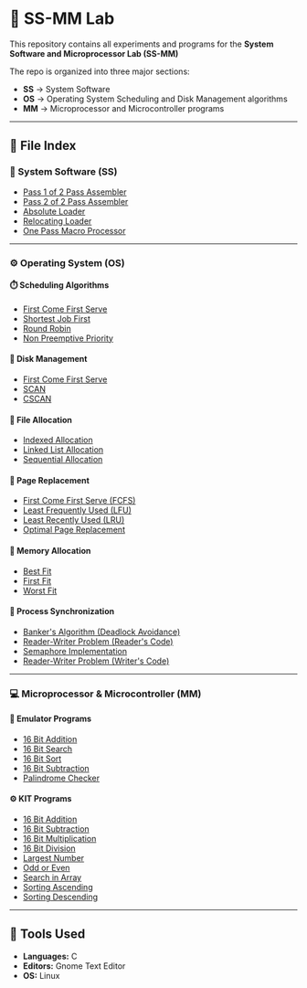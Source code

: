 # 🧠 SS-MM Lab

This repository contains all experiments and programs for the **System Software and Microprocessor Lab (SS-MM)** 

The repo is organized into three major sections:
- **SS** → System Software
- **OS** → Operating System Scheduling and Disk Management algorithms
- **MM** → Microprocessor and Microcontroller programs

---

## 📂 File Index

### 🧮 System Software (SS)

- [Pass 1 of 2 Pass Assembler](SS/2%20Pass%20Assembler/pass1.c)
- [Pass 2 of 2 Pass Assembler](SS/2%20Pass%20Assembler/pass2.c)
- [Absolute Loader](SS/aloader.c)
- [Relocating Loader](SS/relocating.c)
- [One Pass Macro Processor](SS/macro.c)
  
---

### ⚙️ Operating System (OS)

#### ⏱️ Scheduling Algorithms
- [First Come First Serve](OS/SC/sfcfs.c)
- [Shortest Job First](OS/SC/ssjf.c)
- [Round Robin](OS/SC/srr.c)
- [Non Preemptive Priority](OS/SC/sprio.c)

#### 💾 Disk Management
- [First Come First Serve](OS/DM/dfcfs.c)
- [SCAN](OS/DM/dscan.c)
- [CSCAN](OS/DM/dcscan.c)

#### 📁 File Allocation
- [Indexed Allocation](OS/FA/fin.c)
- [Linked List Allocation](OS/FA/flin.c)
- [Sequential Allocation](OS/FA/fseq.c)

#### 🔄 Page Replacement
- [First Come First Serve (FCFS)](OS/PG/pgfcfs.c)
- [Least Frequently Used (LFU)](OS/PG/pglfu.c)
- [Least Recently Used (LRU)](OS/PG/pglru.c)
- [Optimal Page Replacement](OS/PG/pgoptimal.c)

#### 🧠 Memory Allocation
- [Best Fit](OS/MA/mbestfit.c)
- [First Fit](OS/MA/mfirstfit.c)
- [Worst Fit](OS/MA/mworstfit.c)

#### 🤝 Process Synchronization
- [Banker's Algorithm (Deadlock Avoidance)](OS/PS/bankers.c)
- [Reader-Writer Problem (Reader's Code)](OS/PS/reader.c)
- [Semaphore Implementation](OS/PS/semaphore.c)
- [Reader-Writer Problem (Writer's Code)](OS/PS/writer.c)

---

### 💻 Microprocessor & Microcontroller (MM)

#### 🧠 Emulator Programs
- [16 Bit Addition](MM/Emulator/16bitadd.asm)
- [16 Bit Search](MM/Emulator/16bitsearch.asm)
- [16 Bit Sort](MM/Emulator/16bitsort.asm)
- [16 Bit Subtraction](MM/Emulator/16bitsub.asm)
- [Palindrome Checker](MM/Emulator/palindrome.asm)

#### ⚙️ KIT Programs
- [16 Bit Addition](MM/KIT/kitadd.txt)
- [16 Bit Subtraction](MM/KIT/kitsub.txt)
- [16 Bit Multiplication](MM/KIT/kitmul.txt)
- [16 Bit Division](MM/KIT/kitdiv.txt)
- [Largest Number](MM/KIT/largestno.txt)
- [Odd or Even](MM/KIT/oddoreven.txt)
- [Search in Array](MM/KIT/search.txt)
- [Sorting Ascending](MM/KIT/sortingasc.txt)
- [Sorting Descending](MM/KIT/sortingdesc.txt)

---

## 🧰 Tools Used
- **Languages:** C
- **Editors:** Gnome Text Editor
- **OS:** Linux 
